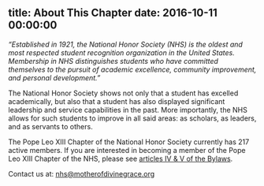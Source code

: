 title: About This Chapter
date: 2016-10-11 00:00:00
---
*“Established in 1921, the National Honor Society (NHS) is the oldest and most respected student recognition organization in the United States. Membership in NHS distinguishes students who have committed themselves to the pursuit of academic excellence, community improvement, and personal development.”*

The National Honor Society shows not only that a student has excelled academically, but also that a student has also displayed significant leadership and service capabilities in the past. More importantly, the NHS allows for such students to improve in all said areas: as scholars, as leaders, and as servants to others.

The Pope Leo XIII Chapter of the National Honor Society currently has 217 active members. If you are interested in becoming a member of the Pope Leo XIII Chapter of the NHS, please see [articles IV & V of the Bylaws](/categories/information/bylaws.html#Article_IV:_Members).

Contact us at: nhs@motherofdivinegrace.org